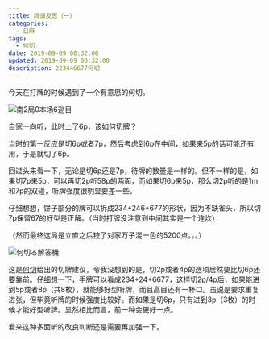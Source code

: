 ```yaml
---
title: 牌谱反思（一）
categories:
  - 日麻
tags:
  - 何切
date: 2019-09-09 00:32:00
updated: 2019-09-09 00:32:00
description: 223446677何切
---
```


今天在打牌的时候遇到了一个有意思的何切。

![南2局0本场6巡目](Imv6p95T1kMlBHu.jpg)

自家一向听，此时上了6p，该如何切牌？

当时的第一反应是切6p或者7p，然后考虑到6p在中间，如果来5p的话可能还有用，于是就切了6p。

回过头来看一下，无论是切6p还是7p，待牌的数量是一样的。但不一样的是，如果切7p来5p，可以再切2p听58p的两面，而如果切6p来5p，那么切2p听的是1m和7p的双碰，听牌强度很明显要差一些。

仔细想想，饼子部分的牌可以拆成234+246+677的形状，因为不缺雀头，所以切7p保留67的好型是正解。（当时打牌没注意到中间其实是一个连坎）

（然而最终这局是立直之后铳了对家万子混一色的5200点。。。）

![何切る解答機](ouUXnvkxQ97iaHA.jpg)

这是[何切][1]给出的切牌建议，令我没想到的是，切2p或者4p的选项居然要比切6p还要靠前。仔细想一下，手牌可以看成234+24+6677，这样切2p/4p后，如果能进到5p或者8p（共8枚），就能够好型听牌，而且高目还有一杯口。虽说是要求重复进张，但毕竟听牌的时候强度比较好。而如果是切6p，只有进到3p（3枚）的时候才能好型听牌。显然相比而言，前一种会更好一点。

看来这种多面听的改良判断还是需要再加强一下。

[1]: http://kobalab.net/majiang/dapai.html#m11456p22344677p6/1/1/s6
